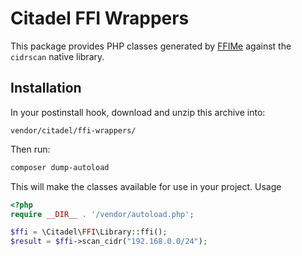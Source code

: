 # Citadel FFI Wrappers

This package provides PHP classes generated by [FFIMe](https://github.com/ircmaxell/FFIMe) against the `cidrscan` native library.

## Installation

In your postinstall hook, download and unzip this archive into:

```
vendor/citadel/ffi-wrappers/
```

Then run:

```bash
composer dump-autoload
```
This will make the classes available for use in your project.
Usage


```php
<?php
require __DIR__ . '/vendor/autoload.php';

$ffi = \Citadel\FFI\Library::ffi();
$result = $ffi->scan_cidr("192.168.0.0/24");